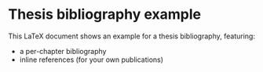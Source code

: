 # Thesis bibliography example
This LaTeX document shows an example for a thesis bibliography, featuring:

- a per-chapter bibliography
- inline references (for your own publications)
